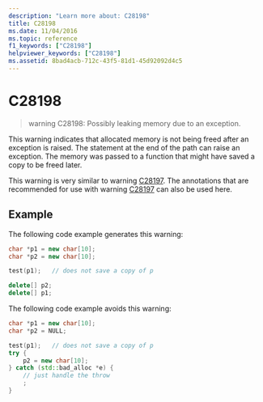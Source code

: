 ```yaml
---
description: "Learn more about: C28198"
title: C28198
ms.date: 11/04/2016
ms.topic: reference
f1_keywords: ["C28198"]
helpviewer_keywords: ["C28198"]
ms.assetid: 8bad4acb-712c-43f5-81d1-45d92092d4c5
---
```

# C28198

> warning C28198: Possibly leaking memory due to an exception.

This warning indicates that allocated memory is not being freed after an exception is raised. The statement at the end of the path can raise an exception. The memory was passed to a function that might have saved a copy to be freed later.

This warning is very similar to warning [C28197](../code-quality/c28197.md). The annotations that are recommended for use with warning [C28197](../code-quality/c28197.md) can also be used here.

## Example

The following code example generates this warning:

```cpp
char *p1 = new char[10];
char *p2 = new char[10];

test(p1);   // does not save a copy of p

delete[] p2;
delete[] p1;
```

The following code example avoids this warning:

```cpp
char *p1 = new char[10];
char *p2 = NULL;

test(p1);   // does not save a copy of p
try {
    p2 = new char[10];
} catch (std::bad_alloc *e) {
    // just handle the throw
    ;
}
```
